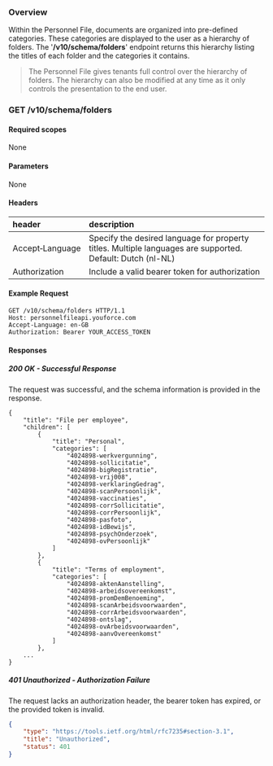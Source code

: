 ### Overview
Within the Personnel File, documents are organized into pre-defined categories. These categories are displayed to the user as a hierarchy of folders. 
The '**/v10/schema/folders**' endpoint returns this hierarchy listing the titles of each folder and the categories it contains.

> The Personnel File gives tenants full control over the hierarchy of folders. The hierarchy can also be modified at any time as it only controls
> the presentation to the end user.
 
### GET /v10/schema/folders
#### Required scopes
None
#### Parameters
None
#### Headers

| header                | description                                                                 |
|:----------------------|:----------------------------------------------------------------------------|
| Accept&#8209;Language | Specify the desired language for property titles. Multiple languages are supported. Default: Dutch (nl-NL) |
| Authorization | Include a valid bearer token for authorization |

#### Example Request
```
GET /v10/schema/folders HTTP/1.1
Host: personnelfileapi.youforce.com
Accept-Language: en-GB
Authorization: Bearer YOUR_ACCESS_TOKEN
```
#### Responses
##### 200 OK - Successful Response
The request was successful, and the schema information is provided in the response.
```
{
    "title": "File per employee",
    "children": [
        {
            "title": "Personal",
            "categories": [
                "4024898-werkvergunning",
                "4024898-sollicitatie",
                "4024898-bigRegistratie",
                "4024898-vrij008",
                "4024898-verklaringGedrag",
                "4024898-scanPersoonlijk",
                "4024898-vaccinaties",
                "4024898-corrSollicitatie",
                "4024898-corrPersoonlijk",
                "4024898-pasfoto",
                "4024898-idBewijs",
                "4024898-psychOnderzoek",
                "4024898-ovPersoonlijk"
            ]
        },
        {
            "title": "Terms of employment",
            "categories": [
                "4024898-aktenAanstelling",
                "4024898-arbeidsovereenkomst",
                "4024898-promDemBenoeming",
                "4024898-scanArbeidsvoorwaarden",
                "4024898-corrArbeidsvoorwaarden",
                "4024898-ontslag",
                "4024898-ovArbeidsvoorwaarden",
                "4024898-aanvOvereenkomst"
            ]
        },
    ...
}  
```

##### 401 Unauthorized - Authorization Failure
The request lacks an authorization header, the bearer token has expired, or the provided token is invalid.
```json
{
    "type": "https://tools.ietf.org/html/rfc7235#section-3.1",
    "title": "Unauthorized",
    "status": 401
}
```

